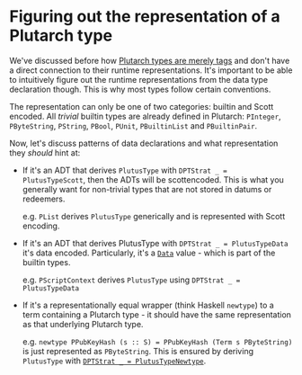 # Figuring out the representation of a Plutarch type

We've discussed before how [Plutarch types are merely tags](./../Introduction/Plutarch%20Types.md) and don't have a direct connection to their runtime representations. It's important to be able to intuitively figure out the runtime representations from the data type declaration though. This is why most types follow certain conventions.

The representation can only be one of two categories: builtin and Scott encoded. All _trivial_ builtin types are already defined 
in Plutarch: `PInteger`, `PByteString`, `PString`, `PBool`, `PUnit`, `PBuiltinList` and `PBuiltinPair`.

Now, let's discuss patterns of data declarations and what representation they _should_ hint at:

- If it's an ADT that derives `PlutusType` with `DPTStrat _ = PlutusTypeScott`, then the ADTs will be scottencoded. This is 
  what you generally want for non-trivial types that are not stored in datums or redeemers. 

  e.g. `PList` derives `PlutusType` generically and is represented with Scott encoding.

- If it's an ADT that derives PlutusType with `DPTStrat _ = PlutusTypeData` it's data encoded. Particularly, it's 
  a [`Data`](https://playground.plutus.iohkdev.io/doc/haddock/plutus-tx/html/PlutusTx.html#t:Data) value - which 
  is part of the builtin types.

  e.g. `PScriptContext` derives `PlutusType` using `DPTStrat _ = PlutusTypeData`

- If it's a representationally equal wrapper (think Haskell `newtype`) to a term containing a Plutarch type - it should have the 
  same representation as that underlying Plutarch type.

  e.g. `newtype PPubKeyHash (s :: S) = PPubKeyHash (Term s PByteString)` is just represented as `PByteString`. This is ensured 
  by deriving `PlutusType` with [`DPTStrat _ = PlutusTypeNewtype`](./../Usage/Deriving%20for%20newtypes.md).
